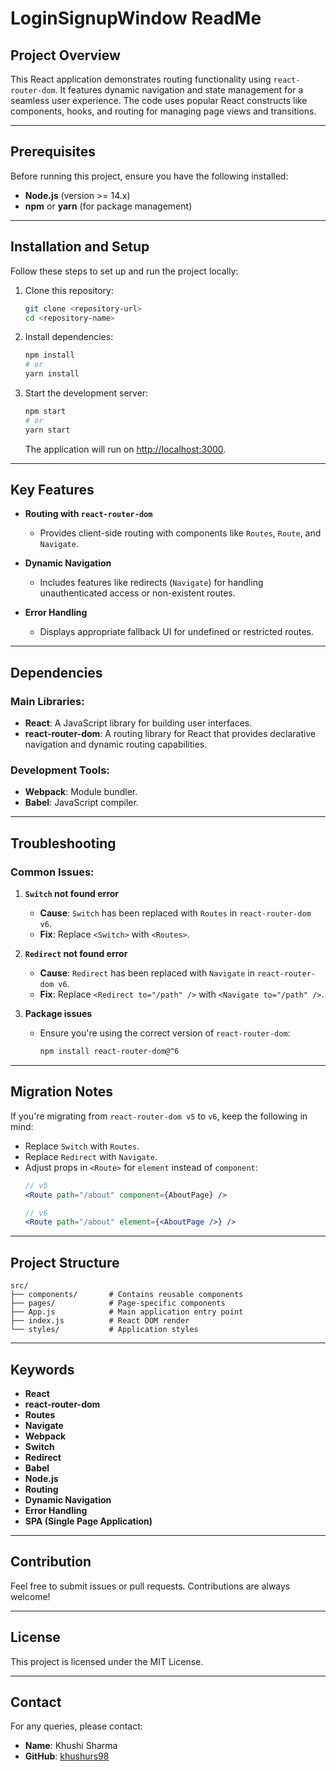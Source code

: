 # LoginSignupWindow ReadMe

## Project Overview
This React application demonstrates routing functionality using `react-router-dom`. It features dynamic navigation and state management for a seamless user experience. The code uses popular React constructs like components, hooks, and routing for managing page views and transitions.

---

## Prerequisites
Before running this project, ensure you have the following installed:

- **Node.js** (version >= 14.x)
- **npm** or **yarn** (for package management)

---

## Installation and Setup
Follow these steps to set up and run the project locally:

1. Clone this repository:
   ```bash
   git clone <repository-url>
   cd <repository-name>
   ```

2. Install dependencies:
   ```bash
   npm install
   # or
   yarn install
   ```

3. Start the development server:
   ```bash
   npm start
   # or
   yarn start
   ```

   The application will run on [http://localhost:3000](http://localhost:3000).

---

## Key Features
- **Routing with `react-router-dom`**
  - Provides client-side routing with components like `Routes`, `Route`, and `Navigate`.

- **Dynamic Navigation**
  - Includes features like redirects (`Navigate`) for handling unauthenticated access or non-existent routes.

- **Error Handling**
  - Displays appropriate fallback UI for undefined or restricted routes.

---

## Dependencies
### Main Libraries:
- **React**: A JavaScript library for building user interfaces.
- **react-router-dom**: A routing library for React that provides declarative navigation and dynamic routing capabilities.

### Development Tools:
- **Webpack**: Module bundler.
- **Babel**: JavaScript compiler.

---

## Troubleshooting
### Common Issues:
1. **`Switch` not found error**
   - **Cause**: `Switch` has been replaced with `Routes` in `react-router-dom v6`.
   - **Fix**: Replace `<Switch>` with `<Routes>`.

2. **`Redirect` not found error**
   - **Cause**: `Redirect` has been replaced with `Navigate` in `react-router-dom v6`.
   - **Fix**: Replace `<Redirect to="/path" />` with `<Navigate to="/path" />`.

3. **Package issues**
   - Ensure you're using the correct version of `react-router-dom`:
     ```bash
     npm install react-router-dom@^6
     ```

---

## Migration Notes
If you're migrating from `react-router-dom v5` to `v6`, keep the following in mind:
- Replace `Switch` with `Routes`.
- Replace `Redirect` with `Navigate`.
- Adjust props in `<Route>` for `element` instead of `component`:
  ```jsx
  // v5
  <Route path="/about" component={AboutPage} />

  // v6
  <Route path="/about" element={<AboutPage />} />
  ```

---

## Project Structure
```
src/
├── components/       # Contains reusable components
├── pages/            # Page-specific components
├── App.js            # Main application entry point
├── index.js          # React DOM render
└── styles/           # Application styles
```

---

## Keywords
- **React**
- **react-router-dom**
- **Routes**
- **Navigate**
- **Webpack**
- **Switch**
- **Redirect**
- **Babel**
- **Node.js**
- **Routing**
- **Dynamic Navigation**
- **Error Handling**
- **SPA (Single Page Application)**

---

## Contribution
Feel free to submit issues or pull requests. Contributions are always welcome!

---

## License
This project is licensed under the MIT License.

---

## Contact
For any queries, please contact:

- **Name**: Khushi Sharma
- **GitHub**: [khushurs98](https://github.com/khushurs98)
